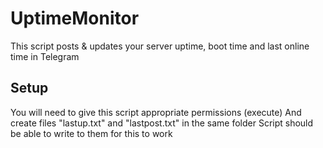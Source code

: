 # UptimeMonitor
This script posts &amp; updates your server uptime, boot time and last online time in Telegram

## Setup

You will need to give this script appropriate permissions (execute)
And create files "lastup.txt" and "lastpost.txt" in the same folder
Script should be able to write to them for this to work
